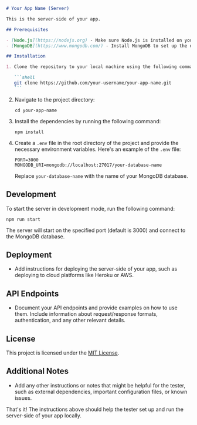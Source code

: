 ````markdown
# Your App Name (Server)

This is the server-side of your app.

## Prerequisites

- [Node.js](https://nodejs.org) - Make sure Node.js is installed on your local machine.
- [MongoDB](https://www.mongodb.com/) - Install MongoDB to set up the database.

## Installation

1. Clone the repository to your local machine using the following command:

   ```shell
   git clone https://github.com/your-username/your-app-name.git
   ```
````

2. Navigate to the project directory:

   ```shell
   cd your-app-name
   ```

3. Install the dependencies by running the following command:

   ```shell
   npm install
   ```

4. Create a `.env` file in the root directory of the project and provide the necessary environment variables. Here's an example of the `.env` file:

   ```plaintext
   PORT=3000
   MONGODB_URI=mongodb://localhost:27017/your-database-name
   ```

   Replace `your-database-name` with the name of your MongoDB database.

## Development

To start the server in development mode, run the following command:

```shell
npm run start
```

The server will start on the specified port (default is 3000) and connect to the MongoDB database.

## Deployment

- Add instructions for deploying the server-side of your app, such as deploying to cloud platforms like Heroku or AWS.

## API Endpoints

- Document your API endpoints and provide examples on how to use them. Include information about request/response formats, authentication, and any other relevant details.

## License

This project is licensed under the [MIT License](LICENSE).

## Additional Notes

- Add any other instructions or notes that might be helpful for the tester, such as external dependencies, important configuration files, or known issues.

That's it! The instructions above should help the tester set up and run the server-side of your app locally.

```

```
